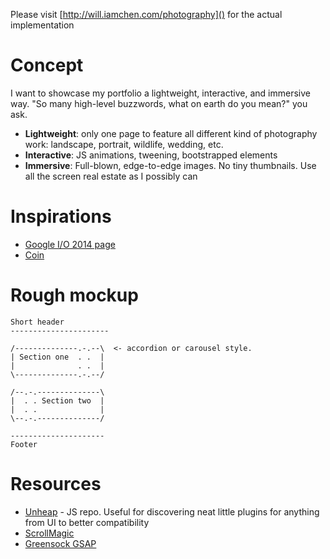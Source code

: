 Please visit [http://will.iamchen.com/photography]() for the actual implementation

Concept
=======
I want to showcase my portfolio a lightweight, interactive, and immersive way. "So many high-level buzzwords, what on earth do you mean?" you ask.
  - **Lightweight**: only one page to feature all different kind of photography work: landscape, portrait, wildlife, wedding, etc.
  - **Interactive**: JS animations, tweening, bootstrapped elements
  - **Immersive**: Full-blown, edge-to-edge images. No tiny thumbnails. Use all the screen real estate as I possibly can

Inspirations
============
  - [Google I/O 2014 page](https://www.google.com/events/io)
  - [Coin](https://onlycoin.com)

Rough mockup
============

    Short header
    ----------------------

    /--------------.-.--\  <- accordion or carousel style.
    | Section one  . .  |
    |              . .  |
    \--------------.-.--/

    /--.-.--------------\
    |  . . Section two  |
    |  . .              |
    \--.-.--------------/

    ---------------------
    Footer



Resources
=========
  - [Unheap](http://www.unheap.com/) - JS repo. Useful for discovering neat little plugins for anything from UI to better compatibility
  - [ScrollMagic](http://janpaepke.github.io/ScrollMagic/examples/index.html)
  - [Greensock GSAP](http://www.greensock.com/gsap-js/)
